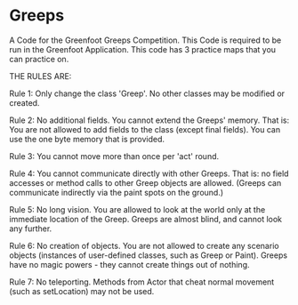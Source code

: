 # Greeps
A Code for the Greenfoot Greeps Competition.
This Code is required to be run in the Greenfoot Application. 
This code has 3 practice maps that you can practice on.

THE RULES ARE:


Rule 1: Only change the class 'Greep'. No other classes may be modified or created.

Rule 2: No additional fields. You cannot extend the Greeps' memory. That is: You are not allowed to add fields to the class (except final fields). You can use the one byte memory that is provided.

Rule 3: You cannot move more than once per 'act' round.

Rule 4: You cannot communicate directly with other Greeps. That is: no field accesses or method calls to other Greep objects are allowed. (Greeps can communicate indirectly via the paint spots on the ground.)

Rule 5: No long vision. You are allowed to look at the world only at the immediate location of the Greep. Greeps are almost blind, and cannot look any further.

Rule 6: No creation of objects. You are not allowed to create any scenario objects (instances of user-defined classes, such as Greep or Paint). Greeps have no magic powers - they cannot create things out of nothing.

Rule 7: No teleporting. Methods from Actor that cheat normal movement (such as setLocation) may not be used.
